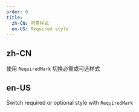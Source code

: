 ```yaml
---
order: 0
title:
  zh-CN: 所需样式
  en-US: Required style
---
```


## zh-CN

使用 `RequiredMark` 切换必需或可选样式

## en-US

Switch required or optional style with `RequiredMark`
